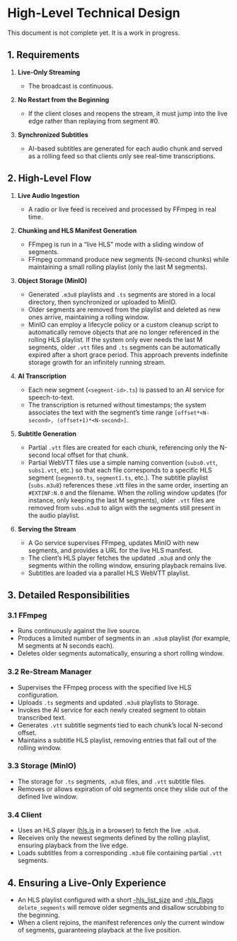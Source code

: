 # High-Level Technical Design

This document is not complete yet. It is a work in progress.

## 1. Requirements

1. **Live-Only Streaming**
   - The broadcast is continuous.

2. **No Restart from the Beginning**
   - If the client closes and reopens the stream, it must jump into the live edge rather than replaying from segment #0.

3. **Synchronized Subtitles**
   - AI-based subtitles are generated for each audio chunk and served as a rolling feed so that clients only see real-time transcriptions.

## 2. High-Level Flow

1. **Live Audio Ingestion**
   - A radio or live feed is received and processed by FFmpeg in real time.

2. **Chunking and HLS Manifest Generation**
   - FFmpeg is run in a “live HLS” mode with a sliding window of segments.
   -  FFmpeg command produce new segments (N-second chunks) while maintaining a small rolling playlist (only the last M segments).

3. **Object Storage (MinIO)**
   - Generated `.m3u8` playlists and `.ts` segments are stored in a local directory, then synchronized or uploaded to MinIO.
   - Older segments are removed from the playlist and deleted as new ones arrive, maintaining a rolling window.
   - MinIO can employ a lifecycle policy or a custom cleanup script to automatically remove objects that are no longer referenced in the rolling HLS playlist. If the system only ever needs the last M segments, older `.vtt` files and `.ts` segments can be automatically expired after a short grace period. This approach prevents indefinite storage growth for an infinitely running stream.

4. **AI Transcription**
   - Each new segment (`<segment-id>.ts`) is passed to an AI service for speech-to-text.
   - The transcription is returned without timestamps; the system associates the text with the segment’s time range `[offset*<N-second>, (offset+1)*<N-second>]`.

5. **Subtitle Generation**
   - Partial `.vtt` files are created for each chunk, referencing only the N-second local offset for that chunk.
   - Partial WebVTT files use a simple naming convention (`subs0.vtt`, `subs1.vtt`, etc.) so that each file corresponds to a specific HLS segment (`segment0.ts`, `segment1.ts`, etc.). The subtitle playlist (`subs.m3u8`) references these .vtt files in the same order, inserting an `#EXTINF:N.0` and the filename. When the rolling window updates (for instance, only keeping the last M segments), older `.vtt` files are removed from `subs.m3u8` to align with the segments still present in the audio playlist.

6. **Serving the Stream**
   - A Go service supervises FFmpeg, updates MinIO with new segments, and provides a URL for the live HLS manifest.
   - The client’s HLS player fetches the updated `.m3u8` and only the segments within the rolling window, ensuring playback remains live.
   - Subtitles are loaded via a parallel HLS WebVTT playlist.

## 3. Detailed Responsibilities

### 3.1 FFmpeg

- Runs continuously against the live source.
- Produces a limited number of segments in an `.m3u8` playlist (for example, M segments at N seconds each).
- Deletes older segments automatically, ensuring a short rolling window.

### 3.2 Re-Stream Manager

- Supervises the FFmpeg process with the specified live HLS configuration.
- Uploads `.ts` segments and updated `.m3u8` playlists to Storage.
- Invokes the AI service for each newly created segment to obtain transcribed text.
- Generates `.vtt` subtitle segments tied to each chunk’s local N-second offset.
- Maintains a subtitle HLS playlist, removing entries that fall out of the rolling window.

### 3.3 Storage (MinIO)

- The storage for `.ts` segments, `.m3u8` files, and `.vtt` subtitle files.
- Removes or allows expiration of old segments once they slide out of the defined live window.

### 3.4 Client

- Uses an HLS player ([hls.js](https://github.com/video-dev/hls.js) in a browser) to fetch the live `.m3u8`.
- Receives only the newest segments defined by the rolling playlist, ensuring playback from the live edge.
- Loads subtitles from a corresponding `.m3u8` file containing partial `.vtt` segments.

## 4. Ensuring a Live-Only Experience

- An HLS playlist configured with a short [-hls_list_size](https://ffmpeg.org/ffmpeg-formats.html#:~:text=time%20has%20passed.-,hls_list_size,-size) and [-hls_flags](https://ffmpeg.org/ffmpeg-formats.html#:~:text=streams%20in%20subdirectories.-,hls_flags,-flags) `delete_segments` will remove older segments and disallow scrubbing to the beginning.
- When a client rejoins, the manifest references only the current window of segments, guaranteeing playback at the live position.


